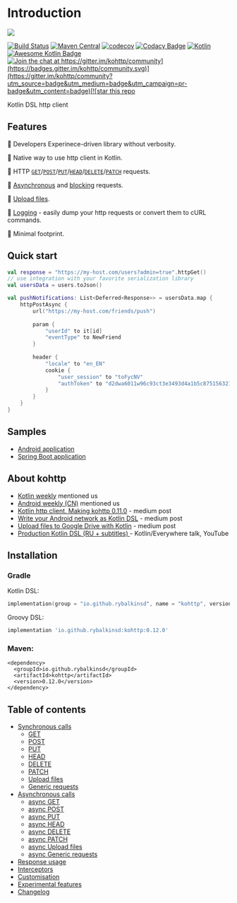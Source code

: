 # Introduction

![](https://repository-images.githubusercontent.com/141764280/12771480-a7f9-11e9-8a41-4a1280106f8a)

[![Build Status](https://travis-ci.org/rybalkinsd/kohttp.svg?branch=master)](https://travis-ci.org/rybalkinsd/kohttp) [![Maven Central](https://maven-badges.herokuapp.com/maven-central/io.github.rybalkinsd/kohttp/badge.svg)](https://maven-badges.herokuapp.com/maven-central/io.github.rybalkinsd/kohttp) [![codecov](https://codecov.io/gh/rybalkinsd/kohttp/branch/master/graph/badge.svg)](https://codecov.io/gh/rybalkinsd/kohttp) [![Codacy Badge](https://api.codacy.com/project/badge/Grade/e072bcbe3dcf4fce87e44443f0721537)](https://www.codacy.com/app/yan.brikl/kohttp?utm_source=github.com&amp;utm_medium=referral&amp;utm_content=rybalkinsd/kohttp&amp;utm_campaign=Badge_Grade) [![Kotlin](https://img.shields.io/badge/Kotlin-1.3.50-blue.svg)](https://kotlinlang.org) [![Awesome Kotlin Badge](https://kotlin.link/awesome-kotlin.svg)](https://github.com/KotlinBy/awesome-kotlin) [![Join the chat at https://gitter.im/kohttp/community](https://badges.gitter.im/kohttp/community.svg)](https://gitter.im/kohttp/community?utm_source=badge&utm_medium=badge&utm_campaign=pr-badge&utm_content=badge)[![star this repo](http://githubbadges.com/star.svg?user=rybalkinsd&repo=kohttp&style=flat)](https://github.com/rybalkinsd/kohttp)

Kotlin DSL http client

## Features
 🔹 Developers Experinece-driven library without verbosity.
 
 🔹 Native way to use http client in Kotlin.
 
 🔹 HTTP [`GET`](gitbook/core/synchronous-calls/get.md)/[`POST`](gitbook/core/synchronous-calls/post.md)/[`PUT`](gitbook/core/synchronous-calls/put.md)/[`HEAD`](gitbook/core/synchronous-calls/head.md)/[`DELETE`](gitbook/core/synchronous-calls/delete.md)/[`PATCH`](gitbook/core/synchronous-calls/patch.md) requests.   
 
 🔹 [Asynchronous](gitbook/core/asynchronous-calls/) and [blocking](gitbook/core/synchronous-calls/) requests.  
 
 🔹 [Upload files](gitbook/core/synchronous-calls/upload-files.md).
 
 🔹 [Logging](gitbook/core/interceptors.md#logging-interceptor-a-request-logging-interceptor) - easily dump your http requests or convert them to cURL commands.
 
 🔹 Minimal footprint.


## Quick start
```kotlin
val response = "https://my-host.com/users?admin=true".httpGet()
// use integration with your favorite serialization library
val usersData = users.toJson()

val pushNotifications: List<Deferred<Response>> = usersData.map {
    httpPostAsync {
        url("https://my-host.com/friends/push")
        
        param {
            "userId" to it[id]
            "eventType" to NewFriend
        }
        
        header {
            "locale" to "en_EN"
            cookie {
                "user_session" to "toFycNV"
                "authToken" to "d2dwa6011w96c93ct3e3493d4a1b5c8751563217409"
            }
        }
    }
}
```

## Samples
- [Android application](/samples/android)
- [Spring Boot application](/samples/spring)  

## About kohttp

* [Kotlin weekly](https://mailchi.mp/kotlinweekly/kotlin-weekly-124) mentioned us
* [Android weekly \(CN\)](https://androidweekly.io/android-dev-weekly-issue-208/) mentioned us
* [Kotlin http client. Making kohttp 0.11.0](https://medium.com/@sergei.rybalkin/kotlin-http-client-making-kohttp-0-11-0-af16fb702c86?source=friends_link&sk=e0284c5f8028034eafd433ff5fcfcf47) - medium post
* [Write your Android network as Kotlin DSL](https://medium.com/datadriveninvestor/write-your-android-networking-as-a-kotlin-dsl-330febae503f) - medium post
* [Upload files to Google Drive with Kotlin](https://medium.com/@sergei.rybalkin/upload-file-to-google-drive-with-kotlin-931cec5252c1) - medium post
* [Production Kotlin DSL \(RU + subtitles\) ](https://youtu.be/4m9bS0M0Nww) - Kotlin/Everywhere talk, YouTube

## Installation

### Gradle

Kotlin DSL:

```kotlin
implementation(group = "io.github.rybalkinsd", name = "kohttp", version = "0.12.0")
```

Groovy DSL:

```groovy
implementation 'io.github.rybalkinsd:kohttp:0.12.0'
```

### Maven:

```markup
<dependency>
  <groupId>io.github.rybalkinsd</groupId>
  <artifactId>kohttp</artifactId>
  <version>0.12.0</version>
</dependency>
```

## Table of contents

* [Synchronous calls](gitbook/core/synchronous-calls/)
  * [GET](gitbook/core/synchronous-calls/get.md)
  * [POST](gitbook/core/synchronous-calls/post.md)
  * [PUT](gitbook/core/synchronous-calls/put.md)
  * [HEAD](gitbook/core/synchronous-calls/head.md)
  * [DELETE](gitbook/core/synchronous-calls/delete.md)
  * [PATCH](gitbook/core/synchronous-calls/patch.md)
  * [Upload files](gitbook/core/synchronous-calls/upload-files.md)
  * [Generic requests](gitbook/core/synchronous-calls/generic-requests.md)
* [Asynchronous calls](gitbook/core/asynchronous-calls/)
  * [async GET](gitbook/core/asynchronous-calls/async-get.md)
  * [async POST](gitbook/core/asynchronous-calls/async-post.md)
  * [async PUT](gitbook/core/asynchronous-calls/async-put.md)
  * [async HEAD](gitbook/core/asynchronous-calls/async-head.md)
  * [async DELETE](gitbook/core/asynchronous-calls/async-delete.md)
  * [async PATCH](gitbook/core/asynchronous-calls/async-patch.md)
  * [async Upload files](gitbook/core/asynchronous-calls/async-upload-files.md)
  * [async Generic requests](gitbook/core/asynchronous-calls/generic-requests.md)
* [Response usage](gitbook/core/response-usage.md)
* [Interceptors](gitbook/core/interceptors.md)
* [Customisation](gitbook/core/customisation.md)
* [Experimental features](gitbook/core/experimental-features.md)
* [Changelog](gitbook/history/changelog.md)

